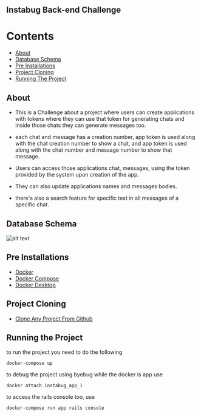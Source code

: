 <h2> Instabug Back-end Challenge </h2>

# Contents
 - [About](#about) 
 - [Database Schema](#database-schema) 
 - [Pre Installations](#pre-installations)
 - [Project Cloning](#project-cloning)
 - [Running The Project](#running-the-project)

## About

- This is a Challenge about a project where users can create applications with tokens where they can use that token for generating chats and inside those chats they can generate messages too.

- each chat and message has a creation number, app token is used along with the chat creation number to show a chat, and app token is used along with the chat number and message number to show that message.

- Users can access those applications chat, messages, using the token provided by the system upon creation of the app.

- They can also update applications names and messages bodies.

- there's also a search feature for specific text in all messages of a specific chat. 

## Database Schema

![alt text](https://i.ibb.co/nRw9qm1/download-4.png)

## Pre Installations

- [Docker](https://www.digitalocean.com/community/tutorials/how-to-install-and-use-docker-on-ubuntu-20-04)
- [Docker Compose](https://linuxhostsupport.com/blog/how-to-install-and-configure-docker-compose-on-ubuntu-20-04/)
- [Docker Desktop](https://docs.docker.com/desktop/install/ubuntu/)

## Project Cloning

- [Clone Any Project From Github](https://www.theserverside.com/blog/Coffee-Talk-Java-News-Stories-and-Opinions/How-to-git-clone-on-Ubuntu-with-GitLab-and-GitHub)

## Running the Project

to run the project you need to do the following 

`docker-compose up`

to debug the project using byebug while the docker is app use

`docker attach instabug_app_1`

to access the rails console too, use 

`docker-compose run app rails console`